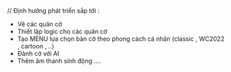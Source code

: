 // Định hướng phát triển sắp tới :
- Vẽ các quân cờ
- Thiết lập logic cho các quân cờ
- Tạo MENU lựa chọn bàn cờ theo phong cách cá nhân (classic , WC2022 , cartoon , ..)
- Đành cờ với AI
- Thêm âm thanh sinh động 
.... 
